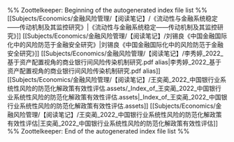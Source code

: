 %% Zoottelkeeper: Beginning of the autogenerated index file list  %%
 [[Subjects/Economics/金融风险管理/【阅读笔记】/《流动性与金融系统稳定——传动机制及其监控研究》|《流动性与金融系统稳定——传动机制及其监控研究》]]
 [[Subjects/Economics/金融风险管理/【阅读笔记】/刘锡良《中国金融国际化中的风险防范于金融安全研究》|刘锡良《中国金融国际化中的风险防范于金融安全研究》]]
 [[Subjects/Economics/金融风险管理/【阅读笔记】/李秀婷_2022_基于资产配置视角的商业银行间风险传染机制研究.pdf alias|李秀婷_2022_基于资产配置视角的商业银行间风险传染机制研究.pdf alias]]
 [[Subjects/Economics/金融风险管理/【阅读笔记】/王奕蔺_2022_中国银行业系统性风险的防范化解政策有效性评估.assets/_Index_of_王奕蔺_2022_中国银行业系统性风险的防范化解政策有效性评估.assets|_Index_of_王奕蔺_2022_中国银行业系统性风险的防范化解政策有效性评估.assets]]
 [[Subjects/Economics/金融风险管理/【阅读笔记】/王奕蔺_2022_中国银行业系统性风险的防范化解政策有效性评估|王奕蔺_2022_中国银行业系统性风险的防范化解政策有效性评估]]
%% Zoottelkeeper: End of the autogenerated index file list  %%
